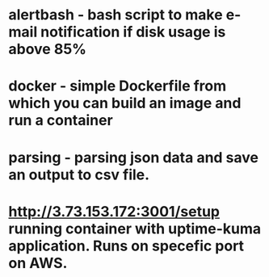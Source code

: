 # alertbash - bash script to make e-mail notification if disk usage is above 85%
# docker - simple Dockerfile from which you can build an image and run a container
# parsing - parsing json data and save an output to csv file. 

# http://3.73.153.172:3001/setup running container with uptime-kuma application. Runs on specefic port on AWS. 
